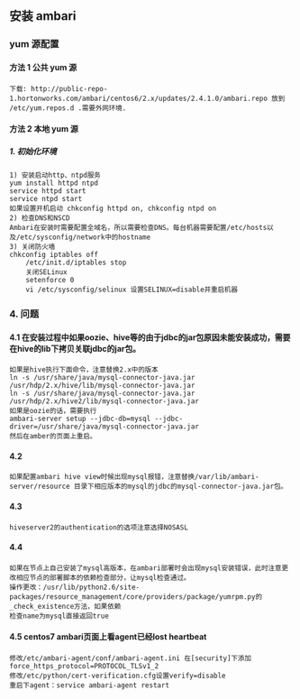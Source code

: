 ## 安装 ambari
### yum 源配置
#### 方法 1 公共 yum 源
    下载: http://public-repo-1.hortonworks.com/ambari/centos6/2.x/updates/2.4.1.0/ambari.repo 放到 /etc/yum.repos.d .需要外网环境.
#### 方法 2 本地 yum 源
##### 1. 初始化环境
    1) 安装启动http、ntpd服务
    yum install httpd ntpd 
    service httpd start
    service ntpd start
    如果设置开机启动 chkconfig httpd on, chkconfig ntpd on
    2) 检查DNS和NSCD
    Ambari在安装时需要配置全域名，所以需要检查DNS。每台机器需要配置/etc/hosts以及/etc/sysconfig/network中的hostname 
    3) 关闭防火墙
    chkconfig iptables off 
        /etc/init.d/iptables stop
        关闭SELinux
        setenforce 0
        vi /etc/sysconfig/selinux 设置SELINUX=disable并重启机器

### 4. 问题
#### 4.1 在安装过程中如果oozie、hive等的由于jdbc的jar包原因未能安装成功，需要在hive的lib下拷贝关联jdbc的jar包。
    如果是hive执行下面命令，注意替换2.x中的版本
    ln -s /usr/share/java/mysql-connector-java.jar /usr/hdp/2.x/hive/lib/mysql-connector-java.jar
    ln -s /usr/share/java/mysql-connector-java.jar /usr/hdp/2.x/hive2/lib/mysql-connector-java.jar
    如果是oozie的话，需要执行
    ambari-server setup --jdbc-db=mysql --jdbc-driver=/usr/share/java/mysql-connector-java.jar
    然后在amber的页面上重启。
#### 4.2 
    如果配置ambari hive view时候出现mysql报错，注意替换/var/lib/ambari-server/resource 目录下相应版本的mysql的jdbc的mysql-connector-java.jar包。
#### 4.3 
    hiveserver2的authentication的选项注意选择NOSASL
#### 4.4 
    如果在节点上自己安装了mysql高版本，在ambari部署时会出现mysql安装错误，此时注意更改相应节点的部署脚本的依赖检查部分，让mysql检查通过。
    操作更改：/usr/lib/python2.6/site-packages/resource_management/core/providers/package/yumrpm.py的_check_existence方法，如果依赖
    检查name为mysql直接返回true
#### 4.5 centos7 ambari页面上看agent已经lost heartbeat
    修改/etc/ambari-agent/conf/ambari-agent.ini 在[security]下添加force_https_protocol=PROTOCOL_TLSv1_2
    修改/etc/python/cert-verification.cfg设置verify=disable
    重启下agent：service ambari-agent restart